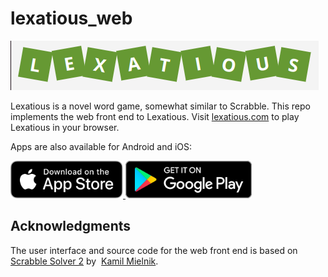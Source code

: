 # lexatious_web

![](https://github.com/ericgjackson/lexatious_web/blob/main/imgs/logo.png?raw=true)

Lexatious is a novel word game, somewhat similar to Scrabble.  This repo implements the web
front end to Lexatious.  Visit
<a href="https://lexatious.com" target="_blank" rel="noopener noreferrer">lexatious.com</a> to
play Lexatious in your browser.

Apps are also available for Android and iOS:

<a href="https://apps.apple.com/us/app/lexatious/id1614332855" target="_blank" rel="noopener noreferrer">
<img alt="App Store" height="60" src="https://github.com/ericgjackson/lexatious_web/blob/main/src/icons/AppStore.svg"/>
</a>

<a href="https://play.google.com/store/apps/details?id=com.egjackson.lexatious" target="_blank" rel="noopener noreferrer">
<img alt="Play Store" height="60" src="https://github.com/ericgjackson/lexatious_web/blob/main/src/icons/PlayStore.svg"/>
</a>

## Acknowledgments

The user interface and source code for the web front end is based on&nbsp;
<a href="https://scrabble-solver.org" target="_blank" rel="noopener noreferrer">
Scrabble Solver 2</a>&nbsp;by&nbsp;
<a href="https://kamilmielnik.com" target="_blank" rel="noopener noreferrer">Kamil Mielnik</a>.
